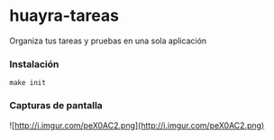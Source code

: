 # huayra-tareas
Organiza tus tareas y pruebas en una sola aplicación

### Instalación

```make init```

### Capturas de pantalla

![http://i.imgur.com/peX0AC2.png](http://i.imgur.com/peX0AC2.png)

